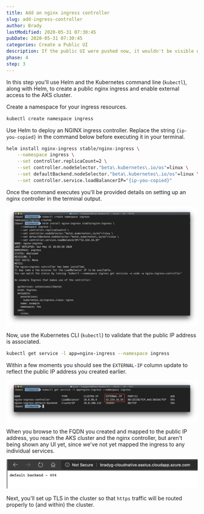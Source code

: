 ```yaml
---
title: Add an nginx ingress controller
slug: add-ingress-controller
author: Brady
lastModified: 2020-05-31 07:30:45
pubDate: 2020-05-31 07:30:45
categories: Create a Public UI
description: If the public UI were pushed now, it wouldn't be visible outside the AKS cluster because there's no ingress controller set up yet. We'll add an nginx controller next to enable ingress.
phase: 4
step: 3
---
```


In this step you'll use Helm and the Kubernetes command line (`kubectl`), along with Helm, to create a public nginx ingress and enable external access to the AKS cluster.

Create a namespace for your ingress resources.

```bash
kubectl create namespace ingress
```

Use Helm to deploy an NGINX ingress controller. Replace the string `{ip-you-copied}` in the command below before executing it in your terminal.

```bash
helm install nginx-ingress stable/nginx-ingress \
    --namespace ingress \
    --set controller.replicaCount=2 \
    --set controller.nodeSelector."beta\.kubernetes\.io/os"=linux \
    --set defaultBackend.nodeSelector."beta\.kubernetes\.io/os"=linux \
    --set controller.service.loadBalancerIP="{ip-you-copied}"
```

Once the command executes you'll be provided details on setting up an nginx controller in the terminal output.

![nginix installed](media/install-nginx.png)

Now, use the Kubernetes CLI (`kubectl`) to validate that the public IP address is associated.

```bash
kubectl get service -l app=nginx-ingress --namespace ingress
```

Within a few moments you should see the `EXTERNAL-IP` column update to reflect the public IP address you created earlier.

![External IP ready](media/external-ip-ready.png)

When you browse to the FQDN you created and mapped to the public IP address, you reach the AKS cluster and the nginx controller, but aren't being shown any UI yet, since we've not yet mapped the ingress to any individual services.

![Browse to controller](media/browse-to-controller.png)

Next, you'll set up TLS in the cluster so that `https` traffic will be routed properly to (and within) the cluster.
